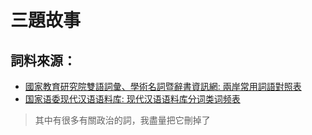# 三題故事

## 詞料來源：
- [國家教育研究院雙語詞彙、學術名詞暨辭書資訊網: 兩岸常用詞語對照表](https://terms.naer.edu.tw/static/terms/%E5%85%A9%E5%B2%B8%E5%B0%8D%E7%85%A7%E5%90%8D%E8%A9%9E/01%20%E5%85%A9%E5%B2%B8%E5%B8%B8%E7%94%A8%E8%A9%9E%E8%AA%9E%E5%B0%8D%E7%85%A7%E8%A1%A8.zip)
- [国家语委现代汉语语料库: 现代汉语语料库分词类词频表](http://corpus.zhonghuayuwen.org/resources/CorpusWordPOSlist.xls)
> 其中有很多有關政治的詞，我盡量把它刪掉了
